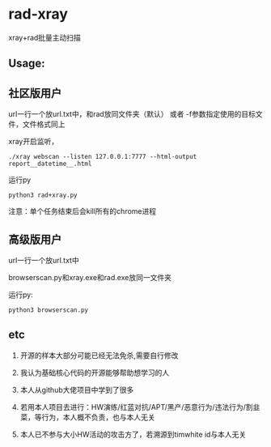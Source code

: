 # rad-xray
xray+rad批量主动扫描

## Usage: 

## 社区版用户

url一行一个放url.txt中，和rad放同文件夹（默认）
或者 -f参数指定使用的目标文件，文件格式同上

xray开启监听，

```shell
./xray webscan --listen 127.0.0.1:7777 --html-output report__datetime__.html
```
运行py
```shell
python3 rad+xray.py
```
注意：单个任务结束后会kill所有的chrome进程

## 高级版用户

url一行一个放url.txt中

browserscan.py和xray.exe和rad.exe放同一文件夹

运行py:
```shell
python3 browserscan.py
```

## etc
1. 开源的样本大部分可能已经无法免杀,需要自行修改

2. 我认为基础核心代码的开源能够帮助想学习的人
 
3. 本人从github大佬项目中学到了很多
 
4. 若用本人项目去进行：HW演练/红蓝对抗/APT/黑产/恶意行为/违法行为/割韭菜，等行为，本人概不负责，也与本人无关

5. 本人已不参与大小HW活动的攻击方了，若溯源到timwhite id与本人无关

